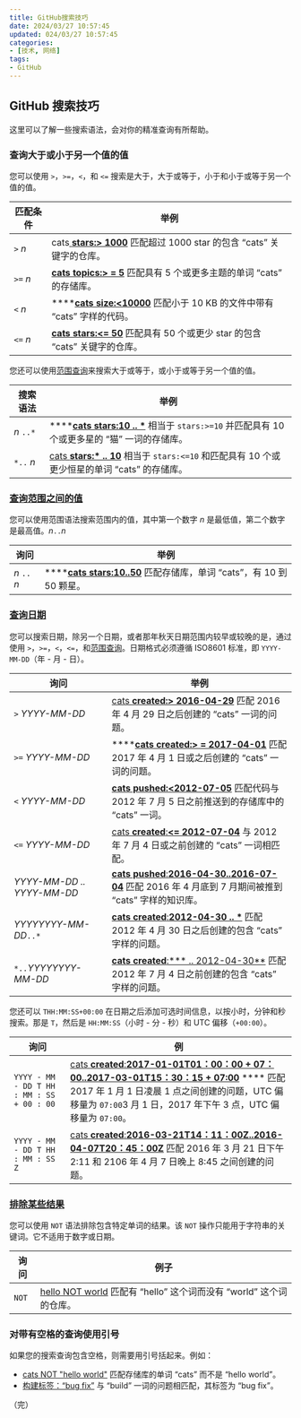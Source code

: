 ```yaml
---
title: GitHub搜索技巧
date: 2024/03/27 10:57:45
updated: 024/03/27 10:57:45
categories:
- [技术, 网络]
tags:
- GitHub
---
```


## GitHub 搜索技巧

这里可以了解一些搜索语法，会对你的精准查询有所帮助。

### 查询大于或小于另一个值的值

您可以使用 `>`，`>=`，`<`，和 `<=` 搜索是大于，大于或等于，小于和小于或等于另一个值的值。

| 匹配条件 | 举例                                                         |
| -------- | ------------------------------------------------------------ |
| `>` *n*  | cats[ **stars:> 1000**](https://github.com/search?utf8=%E2%9C%93&q=cats+stars%3A%3E1000&type=Repositories) 匹配超过 1000 star 的包含 “cats” 关键字的仓库。 |
| `>=` *n* | [**cats topics:> = 5**](https://github.com/search?utf8=%E2%9C%93&q=cats+topics%3A%3E%3D5&type=Repositories) 匹配具有 5 个或更多主题的单词 “cats” 的存储库。 |
| `<` *n*  | ****[**cats size:<10000**](https://github.com/search?utf8=%E2%9C%93&q=cats+size%3A%3C10000&type=Code) 匹配小于 10 KB 的文件中带有 “cats” 字样的代码。 |
| `<=` *n* | [**cats stars:<= 50**](https://github.com/search?utf8=%E2%9C%93&q=cats+stars%3A%3C%3D50&type=Repositories) 匹配具有 50 个或更少 star 的包含 “cats” 关键字的仓库。 |

您还可以使用[范围查询](https://help.github.com/en/articles/understanding-the-search-syntax#query-for-values-between-a-range)来搜索大于或等于，或小于或等于另一个值的值。

| 搜索语法  | 举例                                                         |
| --------- | ------------------------------------------------------------ |
| *n* `..*` | ****[**cats stars:10 .. \***](https://github.com/search?utf8=%E2%9C%93&q=cats+stars%3A10..*&type=Repositories) 相当于 `stars:>=10` 并匹配具有 10 个或更多星的 “猫” 一词的存储库。 |
| `*..` *n* | [cats **stars:\* .. 10**](https://github.com/search?utf8=%E2%9C%93&q=cats+stars%3A%22*..10%22&type=Repositories) 相当于 `stars:<=10` 和匹配具有 10 个或更少恒星的单词 “cats” 的存储库。 |

### [查询范围之间的值](https://help.github.com/en/articles/understanding-the-search-syntax#query-for-values-between-a-range)

您可以使用范围语法搜索范围内的值，其中第一个数字 *n* 是最低值，第二个数字是最高值。*n*`..`*n*

| 询问         | 举例                                                         |
| ------------ | ------------------------------------------------------------ |
| *n* `..` *n* | ****[**cats stars:10..50**](https://github.com/search?utf8=%E2%9C%93&q=cats+stars%3A10..50&type=Repositories) 匹配存储库，单词 “cats”，有 10 到 50 颗星。 |

### [查询日期](https://help.github.com/en/articles/understanding-the-search-syntax#query-for-dates)

您可以搜索日期，除另一个日期，或者那年秋天日期范围内较早或较晚的是，通过使用 `>`，`>=`，`<`，`<=`，和[范围查询](https://help.github.com/en/articles/understanding-the-search-syntax#query-for-values-between-a-range)。日期格式必须遵循 ISO8601 标准，即 `YYYY-MM-DD`（年 - 月 - 日）。

| 询问                       | 举例                                                         |
| -------------------------- | ------------------------------------------------------------ |
| `>` *YYYY-MM-DD*           | [cats **created:> 2016-04-29**](https://github.com/search?utf8=%E2%9C%93&q=cats+created%3A%3E2016-04-29&type=Issues) 匹配 2016 年 4 月 29 日之后创建的 “cats” 一词的问题。 |
| `>=` *YYYY-MM-DD*          | ****[**cats created:> = 2017-04-01**](https://github.com/search?utf8=%E2%9C%93&q=cats+created%3A%3E%3D2017-04-01&type=Issues) 匹配 2017 年 4 月 1 日或之后创建的 “cats” 一词的问题。 |
| `<` *YYYY-MM-DD*           | [**cats pushed:<2012-07-05**](https://github.com/search?q=cats+pushed%3A%3C2012-07-05&type=Code&utf8=%E2%9C%93) 匹配代码与 2012 年 7 月 5 日之前推送到的存储库中的 “cats” 一词。 |
| `<=` *YYYY-MM-DD*          | [cats **created**](https://github.com/search?utf8=%E2%9C%93&q=cats+created%3A%3E%3D2017-04-01&type=Issues)[:**<= 2012-07-04**](https://github.com/search?utf8=%E2%9C%93&q=cats+created%3A%3C%3D2012-07-04&type=Issues) 与 2012 年 7 月 4 日或之前创建的 “cats” 一词相匹配。 |
| *YYYY-MM-DD .. YYYY-MM-DD* | [**cats pushed**](https://github.com/search?q=cats+pushed%3A%3C2012-07-05&type=Code&utf8=%E2%9C%93)[:**2016-04-30..2016-07-04**](https://github.com/search?utf8=%E2%9C%93&q=cats+pushed%3A2016-04-30..2016-07-04&type=Repositories) 匹配 2016 年 4 月底到 7 月期间被推到 “cats” 字样的知识库。 |
| *YYYYYYYY-MM-DD*`..*`      | [**cats created**](https://github.com/search?utf8=%E2%9C%93&q=cats+created%3A2012-04-30..*&type=Issues)[:**2012-04-30 .. \***](https://github.com/search?utf8=%E2%9C%93&q=cats+created%3A2012-04-30..*&type=Issues) 匹配 2012 年 4 月 30 日之后创建的包含 “cats” 字样的问题。 |
| `*..`*YYYYYYYY-MM-DD*      | [**cats created**](https://github.com/search?utf8=%E2%9C%93&q=cats+created%3A2012-04-30..*&type=Issues)[:*** .. 2012-04-30**](https://github.com/search?utf8=%E2%9C%93&q=cats+created%3A*..2012-07-04&type=Issues) 匹配 2012 年 7 月 4 日之前创建的包含 “cats” 字样的问题。 |

您还可以 `THH:MM:SS+00:00` 在日期之后添加可选时间信息，以按小时，分钟和秒搜索。那是 `T`，然后是 `HH:MM:SS`（小时 - 分 - 秒）和 UTC 偏移（`+00:00`）。

| 询问                                      | 例                                                           |
| ----------------------------------------- | ------------------------------------------------------------ |
| `YYYY - MM - DD T HH : MM : SS + 00 : 00` | [cats **created**](https://github.com/search?utf8=%E2%9C%93&q=cats+created%3A%3E%3D2017-04-01&type=Issues)[:**2017-01-01T01：00：00 + 07：00..2017-03-01T15：30：15 + 07:00**](https://github.com/search?utf8=%E2%9C%93&q=cats+created%3A2017-01-01T01%3A00%3A00%2B07%3A00..2017-03-01T15%3A30%3A15%2B07%3A00&type=Issues) **** 匹配 2017 年 1 月 1 日凌晨 1 点之间创建的问题，UTC 偏移量为 `07:00`3 月 1 日，2017 年下午 3 点，UTC 偏移量为 `07:00`。 |
| `YYYY - MM - DD T HH : MM : SS Z`         | [cats **created**](https://github.com/search?utf8=%E2%9C%93&q=cats+created%3A%3E%3D2017-04-01&type=Issues)[:**2016-03-21T14：11：00Z..2016-04-07T20：45：00Z**](https://github.com/search?utf8=%E2%9C%93&q=cats+created%3A2016-03-21T14%3A11%3A00Z..2016-04-07T20%3A45%3A00Z&type=Issues) 匹配 2016 年 3 月 21 日下午 2:11 和 2106 年 4 月 7 日晚上 8:45 之间创建的问题。 |

### [排除某些结果](https://help.github.com/en/articles/understanding-the-search-syntax#exclude-certain-results)

您可以使用 `NOT` 语法排除包含特定单词的结果。该 `NOT` 操作只能用于字符串的关键词。它不适用于数字或日期。

| 询问  | 例子                                                         |
| ----- | ------------------------------------------------------------ |
| `NOT` | [hello NOT world](https://github.com/search?q=hello+NOT+world&type=Repositories) 匹配有 “hello” 这个词而没有 “world” 这个词的仓库。 |

### 对带有空格的查询使用引号

如果您的搜索查询包含空格，则需要用引号括起来。例如：

- [cats NOT "hello world"](https://github.com/search?utf8=%E2%9C%93&q=cats+NOT+%22hello+world%22&type=Repositories) 匹配存储库的单词 “cats” 而不是 “hello world”。
- [构建标签：“bug fix”](https://github.com/search?utf8=%E2%9C%93&q=build+label%3A%22bug+fix%22&type=Issues) 与 “build” 一词的问题相匹配，其标签为 “bug fix”。





（完）

